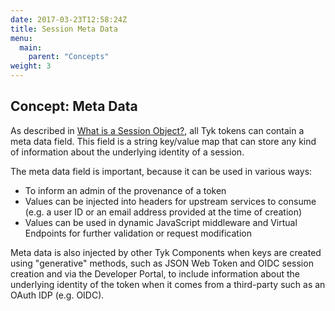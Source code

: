 ```yaml
---
date: 2017-03-23T12:58:24Z
title: Session Meta Data
menu:
  main:
    parent: "Concepts"
weight: 3 
---
```


## Concept: Meta Data

As described in [What is a Session Object?][1], all Tyk tokens can contain a meta data field. This field is a string key/value map that can store any kind of information about the underlying identity of a session.

The meta data field is important, because it can be used in various ways:

* To inform an admin of the provenance of a token
* Values can be injected into headers for upstream services to consume (e.g. a user ID or an email address provided at the time of creation)
* Values can be used in dynamic JavaScript middleware and Virtual Endpoints for further validation or request modification

Meta data is also injected by other Tyk Components when keys are created using "generative" methods, such as JSON Web Token and OIDC session creation and via the Developer Portal, to include information about the underlying identity of the token when it comes from a third-party such as an OAuth IDP (e.g. OIDC).

 [1]: /docs/concepts/what-is-a-session-object/ 
